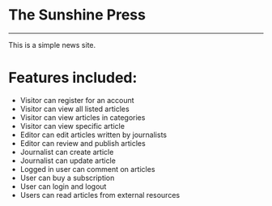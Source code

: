 # The Sunshine Press
---
This is a simple news site.

# Features included:
* Visitor can register for an account
* Visitor can view all listed articles
* Visitor can view articles in categories
* Visitor can view specific article
* Editor can edit articles written by journalists
* Editor can review and publish articles
* Journalist can create article
* Journalist can update article
* Logged in user can comment on articles
* User can buy a subscription
* User can login and logout
* Users can read articles from external resources 